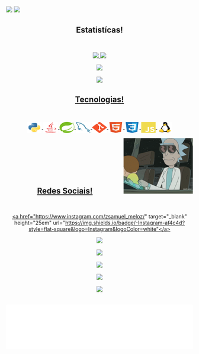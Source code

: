 ## ![](https://komarev.com/ghpvc/?username=Samuel-Melo&color=brightgreen) ![](https://visitor-badge.glitch.me/badge?page_id=Samuel-Melo.Samuel-Melo)
  
  <h2 align="center">
  Estatistícas!
  </h2>
  
  <br>

  <div>
    <a href="https://github.com/Samuel-Melo">
      <p align = "center">
  <img  src = "https://github-readme-stats.vercel.app/api?username=Samuel-Melo&show_icons=true&theme=radical&line_height=27">
  <img src = "https://github-readme-stats.vercel.app/api/top-langs/?username=Samuel-Melo&hide=html,css,java,shaderlab,kotlin,hlsl&theme=radical">
</p>

<p align = "center">
 <img  src="https://github-readme-streak-stats.herokuapp.com/?user=Samuel-Melo&show_icons=true&locale=en&layout=compact&theme=radical&line_height=0" />
</p> 

<p align = "center">
 <img src="https://activity-graph.herokuapp.com/graph?username=Samuel-Melo&theme=redical">
</p> 

    
  <div style = "display: inline_block">

  <h2 align="center">
  Tecnologias!
  </h2>
    
  <br>
    
  <p align="center">
    
  <img align = "center" alt = "Python" height = "30" width = "40" src = "https://raw.githubusercontent.com/devicons/devicon/master/icons/python/python-original.svg ">

  <img align = "center" alt = "Java" height = "30" width = "40" src = "https://raw.githubusercontent.com/devicons/devicon/master/icons/java/java-plain.svg ">

  <img align = "center" alt = "Springboot" height = "30" width = "40" src = "https://raw.githubusercontent.com/devicons/devicon/master/icons/spring/spring-original.svg ">
<!-- plain -->
 <img align = "center" alt = "Mysql" height = "30" width = "40" src = "https://raw.githubusercontent.com/devicons/devicon/master/icons/mysql/mysql-plain.svg ">

  <img align = "center" alt = "Git" height = "30" width = "40" src = "https://raw.githubusercontent.com/devicons/devicon/master/icons/git/git-plain.svg ">

  <img align = "center" alt = "Html" height = "30" width = "40" src = "https://raw.githubusercontent.com/devicons/devicon/master/icons/html5/html5-original.svg ">

  <img align = "center" alt = "Css" height = "30" width = "40" src = "https://raw.githubusercontent.com/devicons/devicon/master/icons/css3/css3-original.svg ">
  
  <img align = "center" alt = "Javascript" height = "30" width = "40" src = "https://raw.githubusercontent.com/devicons/devicon/master/icons/javascript/javascript-plain.svg ">
  
  <img align = "center" alt = "Linux" height = "30" width = "40" src = "https://raw.githubusercontent.com/devicons/devicon/master/icons/linux/linux-original.svg ">
  
  </p>
    
 <img height = "150em" align = "right" alt = "Obito" src = "https://github.com/Samuel-Melo/Samuel-Melo/blob/main/rick.gif?raw=true" style = "max-width: 100%;">

</div>
      

  ##
<br>
<br>
<br>
<br>
<br>
      
<h2 align="center">
Redes Sociais!
</h2>
      
<br>

<div align="center">

  <a href="https://www.instagram.com/zsamuel_meloz/" target="_blank" height="25em" url="https://img.shields.io/badge/-Instagram-af4c4d?style=flat-square&logo=Instagram&logoColor=white"</a>
  
<a href="https://www.instagram.com/zsamuel_meloz/" target="_blank"><img height="25em" src="https://img.shields.io/badge/-Instagram-af4c4d?style=flat-square&logo=Instagram&logoColor=white"/></a>

<a href="mailto:samueldemelo43@gmail.com" target="_blank"><img height="25em" src="https://img.shields.io/badge/-Gmail-db4a39?style=flat-square&logo=Gmail&logoColor=white"/></a>
 
<a href="https://www.linkedin.com/in/samuel-melo-/" target="_blank"><img height="25em" src="https://img.shields.io/badge/-Linkedin-0e76a8?style=flat-square&logo=Linkedin&logoColor=white"/></a>
 
<a href="https://twitter.com/_SamuelMelo_" target="_blank"><img height="25em" src="https://img.shields.io/badge/-Twitter-00acee?style=flat-square&logo=twitter&logoColor=white"/></a>
 
<a href="https://youtube.com/channel/UCGgVPXc4RQpZawenC642hSA" target="_blank"><img height="25em" src="https://img.shields.io/badge/-YouTube-B2071D?style=flat-square&logo=YouTube&logoColor=white"/></a>

<!-- <img height="25em" src="https://img.shields.io/badge/-Linktree-65da65?style=flat-square&logo=linktree&logoColor=white&link=https://linktr.ee/josevictorsantos"/> -->
     
  <br>
 
  <img height="120" alt="Obrigado por visitar meu perfil! Volte sempre!" width="100%" src="https://raw.githubusercontent.com/Samuel-Melo/Samuel-Melo/dfb7673104464936b2598243c89611df68ad00eb/obg.svg" />

</div>
